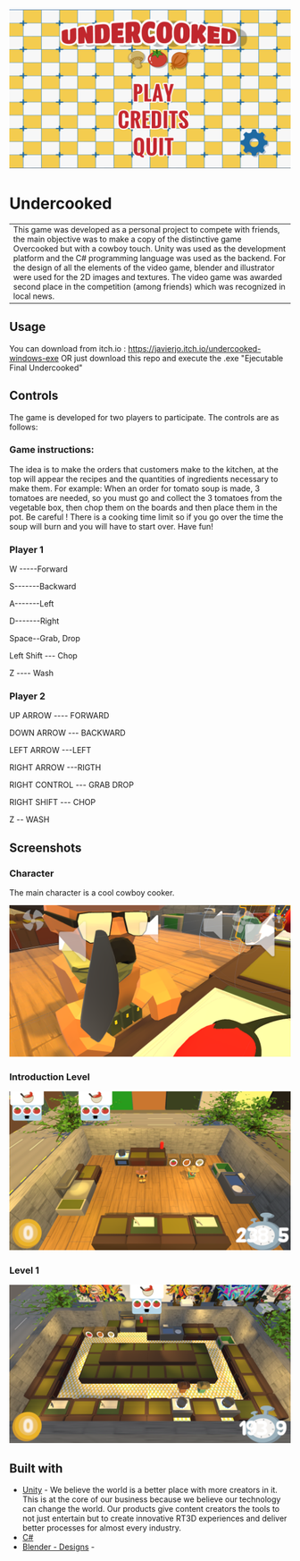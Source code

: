 # ![Undercooked](https://github.com/josejo911/Undercooked-Game/blob/main/Screenshots/Menu%20Principal.PNG?raw=true)
# Undercooked
<table>
<tr>
<td>
This game was developed as a personal project to compete with friends, the main objective was to make a copy of the distinctive game Overcooked but with a cowboy touch. Unity was used as the development platform and the C# programming language was used as the backend. For the design of all the elements of the video game, blender and illustrator were used for the 2D images and textures. The video game was awarded second place in the competition (among friends) which was recognized in local news.
 </td>
</tr>
</table>


## Usage
You can download from itch.io :  https://javierjo.itch.io/undercooked-windows-exe
OR just download this repo and execute the .exe "Ejecutable Final Undercooked"

## Controls
The game is developed for two players to participate. The controls are as follows:

### Game instructions:
The idea is to make the orders that customers make to the kitchen, at the top will appear the recipes and the quantities of ingredients necessary to make them. For example: When an order for tomato soup is made, 3 tomatoes are needed, so you must go and collect the 3 tomatoes from the vegetable box, then chop them on the boards and then place them in the pot. Be careful ! There is a cooking time limit so if you go over the time the soup will burn and you will have to start over. Have fun!

### Player 1

W -----Forward

S-------Backward

A-------Left

D-------Right

Space--Grab, Drop

Left Shift --- Chop

Z ---- Wash

### Player 2

UP ARROW ---- FORWARD

DOWN ARROW --- BACKWARD

LEFT ARROW ---LEFT

RIGHT ARROW ---RIGTH

RIGHT CONTROL --- GRAB DROP

RIGHT SHIFT --- CHOP

Z -- WASH

## Screenshots

### Character
The main character is a cool cowboy cooker.

![](https://github.com/josejo911/Undercooked-Game/blob/main/Screenshots/Character.png?raw=true)

### Introduction Level
![](https://github.com/josejo911/Undercooked-Game/blob/main/Screenshots/Initial%20Level.PNG?raw=true)

### Level 1
![](https://github.com/josejo911/Undercooked-Game/blob/main/Screenshots/Level%201.PNG?raw=true)


## Built with 

- [Unity](https://unity.com/) - We believe the world is a better place with more creators in it. This is at the core of our business because we believe our technology can change the world. Our products give content creators the tools to not just entertain but to create innovative RT3D experiences and deliver better processes for almost every industry.
- [C#]() 
- [Blender - Designs](https://www.blender.org/) - 



